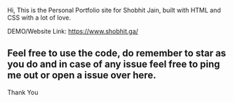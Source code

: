 <p align="center">

Hi, This is the Personal Portfolio site for Shobhit Jain, built with HTML and CSS with a lot of love.
</p>

DEMO/Website Link: https://www.shobhit.ga/

## Feel free to use the code, do remember to star as you do and in case of any issue feel free to ping me out or open a issue over here.


Thank You
